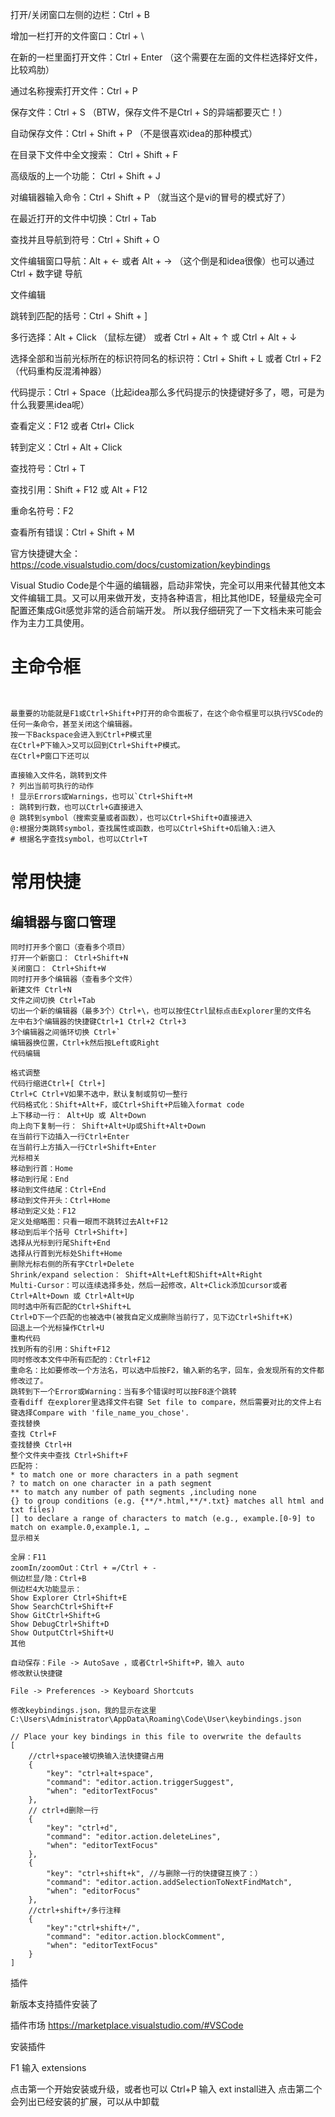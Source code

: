打开/关闭窗口左侧的边栏：Ctrl + B

增加一栏打开的文件窗口：Ctrl + \

在新的一栏里面打开文件：Ctrl + Enter （这个需要在左面的文件栏选择好文件，比较鸡肋）

通过名称搜索打开文件：Ctrl + P

保存文件：Ctrl + S （BTW，保存文件不是Ctrl + S的异端都要灭亡！）

自动保存文件：Ctrl + Shift + P （不是很喜欢idea的那种模式）

在目录下文件中全文搜索： Ctrl + Shift + F 

高级版的上一个功能： Ctrl + Shift + J

对编辑器输入命令：Ctrl + Shift + P （就当这个是vi的冒号的模式好了）

在最近打开的文件中切换：Ctrl + Tab

查找并且导航到符号：Ctrl + Shift + O

文件编辑窗口导航：Alt + ← 或者 Alt + → （这个倒是和idea很像）也可以通过 Ctrl + 数字键 导航

文件编辑

跳转到匹配的括号：Ctrl + Shift + ]

多行选择：Alt + Click （鼠标左键） 或者 Ctrl + Alt + ↑ 或 Ctrl + Alt + ↓

选择全部和当前光标所在的标识符同名的标识符：Ctrl + Shift + L 或者 Ctrl + F2 （代码重构反混淆神器）

代码提示：Ctrl + Space（比起idea那么多代码提示的快捷键好多了，嗯，可是为什么我要黑idea呢）

查看定义：F12 或者 Ctrl+ Click

转到定义：Ctrl + Alt + Click

查找符号：Ctrl + T

查找引用：Shift + F12 或 Alt + F12

重命名符号：F2

查看所有错误：Ctrl + Shift + M


>


官方快捷键大全：https://code.visualstudio.com/docs/customization/keybindings



Visual Studio Code是个牛逼的编辑器，启动非常快，完全可以用来代替其他文本文件编辑工具。又可以用来做开发，支持各种语言，相比其他IDE，轻量级完全可配置还集成Git感觉非常的适合前端开发。 所以我仔细研究了一下文档未来可能会作为主力工具使用。

主命令框
===

```


最重要的功能就是F1或Ctrl+Shift+P打开的命令面板了，在这个命令框里可以执行VSCode的任何一条命令，甚至关闭这个编辑器。
按一下Backspace会进入到Ctrl+P模式里
在Ctrl+P下输入>又可以回到Ctrl+Shift+P模式。
在Ctrl+P窗口下还可以

直接输入文件名，跳转到文件
? 列出当前可执行的动作
! 显示Errors或Warnings，也可以`Ctrl+Shift+M
: 跳转到行数，也可以Ctrl+G直接进入
@ 跳转到symbol（搜索变量或者函数），也可以Ctrl+Shift+O直接进入
@:根据分类跳转symbol，查找属性或函数，也可以Ctrl+Shift+O后输入:进入
# 根据名字查找symbol，也可以Ctrl+T
```
    
常用快捷
===

编辑器与窗口管理
-----
```
同时打开多个窗口（查看多个项目）
打开一个新窗口： Ctrl+Shift+N
关闭窗口： Ctrl+Shift+W
同时打开多个编辑器（查看多个文件）
新建文件 Ctrl+N
文件之间切换 Ctrl+Tab
切出一个新的编辑器（最多3个）Ctrl+\，也可以按住Ctrl鼠标点击Explorer里的文件名
左中右3个编辑器的快捷键Ctrl+1 Ctrl+2 Ctrl+3
3个编辑器之间循环切换 Ctrl+`
编辑器换位置，Ctrl+k然后按Left或Right
代码编辑

格式调整
代码行缩进Ctrl+[ Ctrl+]
Ctrl+C Ctrl+V如果不选中，默认复制或剪切一整行
代码格式化：Shift+Alt+F，或Ctrl+Shift+P后输入format code
上下移动一行： Alt+Up 或 Alt+Down
向上向下复制一行： Shift+Alt+Up或Shift+Alt+Down
在当前行下边插入一行Ctrl+Enter
在当前行上方插入一行Ctrl+Shift+Enter
光标相关
移动到行首：Home
移动到行尾：End
移动到文件结尾：Ctrl+End
移动到文件开头：Ctrl+Home
移动到定义处：F12
定义处缩略图：只看一眼而不跳转过去Alt+F12
移动到后半个括号 Ctrl+Shift+]
选择从光标到行尾Shift+End
选择从行首到光标处Shift+Home
删除光标右侧的所有字Ctrl+Delete
Shrink/expand selection： Shift+Alt+Left和Shift+Alt+Right
Multi-Cursor：可以连续选择多处，然后一起修改，Alt+Click添加cursor或者Ctrl+Alt+Down 或 Ctrl+Alt+Up
同时选中所有匹配的Ctrl+Shift+L
Ctrl+D下一个匹配的也被选中(被我自定义成删除当前行了，见下边Ctrl+Shift+K)
回退上一个光标操作Ctrl+U
重构代码
找到所有的引用：Shift+F12
同时修改本文件中所有匹配的：Ctrl+F12
重命名：比如要修改一个方法名，可以选中后按F2，输入新的名字，回车，会发现所有的文件都修改过了。
跳转到下一个Error或Warning：当有多个错误时可以按F8逐个跳转
查看diff 在explorer里选择文件右键 Set file to compare，然后需要对比的文件上右键选择Compare with 'file_name_you_chose'.
查找替换
查找 Ctrl+F
查找替换 Ctrl+H
整个文件夹中查找 Ctrl+Shift+F
匹配符：
* to match one or more characters in a path segment
? to match on one character in a path segment
** to match any number of path segments ,including none
{} to group conditions (e.g. {**/*.html,**/*.txt} matches all html and txt files)
[] to declare a range of characters to match (e.g., example.[0-9] to match on example.0,example.1, …
显示相关

全屏：F11
zoomIn/zoomOut：Ctrl + =/Ctrl + -
侧边栏显/隐：Ctrl+B
侧边栏4大功能显示：
Show Explorer Ctrl+Shift+E
Show SearchCtrl+Shift+F
Show GitCtrl+Shift+G
Show DebugCtrl+Shift+D
Show OutputCtrl+Shift+U
其他

自动保存：File -> AutoSave ，或者Ctrl+Shift+P，输入 auto
修改默认快捷键

File -> Preferences -> Keyboard Shortcuts

修改keybindings.json，我的显示在这里C:\Users\Administrator\AppData\Roaming\Code\User\keybindings.json

```

```
// Place your key bindings in this file to overwrite the defaults
[
    //ctrl+space被切换输入法快捷键占用
    {
        "key": "ctrl+alt+space",
        "command": "editor.action.triggerSuggest",
        "when": "editorTextFocus"
    },
    // ctrl+d删除一行
    {
        "key": "ctrl+d",
        "command": "editor.action.deleteLines",
        "when": "editorTextFocus"
    },
    {
        "key": "ctrl+shift+k", //与删除一行的快捷键互换了：）
        "command": "editor.action.addSelectionToNextFindMatch",
        "when": "editorFocus"
    },
    //ctrl+shift+/多行注释
    {
        "key":"ctrl+shift+/",
        "command": "editor.action.blockComment",
        "when": "editorTextFocus"
    }
]
```

插件

新版本支持插件安装了

插件市场 https://marketplace.visualstudio.com/#VSCode

安装插件

F1 输入 extensions



点击第一个开始安装或升级，或者也可以  Ctrl+P 输入 ext install进入
点击第二个会列出已经安装的扩展，可以从中卸载
